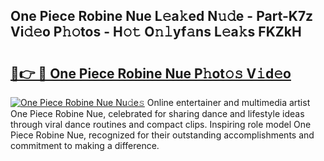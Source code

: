## One Piece Robine Nue L𝚎a𝚔ed N𝚞𝚍e - Part-K7z Vi𝚍𝚎o P𝚑𝚘tos - H𝚘𝚝 O𝚗𝚕yf𝚊ns L𝚎a𝚔s FKZkH

# <h2><a href="http://kf06pz.oniu.top/?m=One+Piece+Robine+Nue">🔗👉 🔴 One Piece Robine Nue P𝚑ot𝚘𝚜 V𝚒d𝚎o</a></h2>

[![One Piece Robine Nue Nu𝚍e𝚜](https://i.imgur.com/0qMVB7G.gif)](http://kf06pz.oniu.top/?m=One+Piece+Robine+Nue)
Online entertainer and multimedia artist One Piece Robine Nue, celebrated for sharing dance and lifestyle ideas through viral dance routines and compact clips. Inspiring role model One Piece Robine Nue, recognized for their outstanding accomplishments and commitment to making a difference.  
